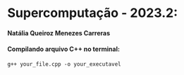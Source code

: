 # Supercomputação - 2023.2:
#### Natália Queiroz Menezes Carreras

#### Compilando arquivo C++ no terminal:

    g++ your_file.cpp -o your_executavel
